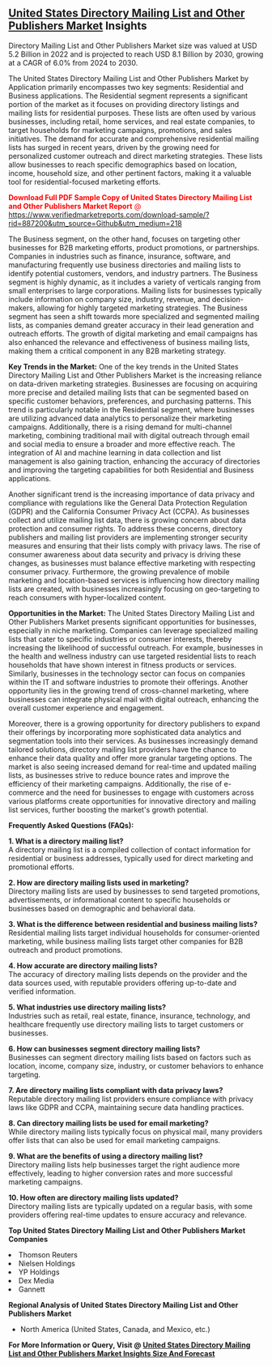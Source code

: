 <h2><a href="https://www.verifiedmarketreports.com/download-sample/?rid=887200&amp;utm_source=Github&amp;utm_medium=218" target="_blank">United States Directory Mailing List and Other Publishers Market</a> Insights</h2><p>Directory Mailing List and Other Publishers Market size was valued at USD 5.2 Billion in 2022 and is projected to reach USD 8.1 Billion by 2030, growing at a CAGR of 6.0% from 2024 to 2030.</p><p><p>The United States Directory Mailing List and Other Publishers Market by Application primarily encompasses two key segments: Residential and Business applications. The Residential segment represents a significant portion of the market as it focuses on providing directory listings and mailing lists for residential purposes. These lists are often used by various businesses, including retail, home services, and real estate companies, to target households for marketing campaigns, promotions, and sales initiatives. The demand for accurate and comprehensive residential mailing lists has surged in recent years, driven by the growing need for personalized customer outreach and direct marketing strategies. These lists allow businesses to reach specific demographics based on location, income, household size, and other pertinent factors, making it a valuable tool for residential-focused marketing efforts. <p><span class=""><span style="color: #ff0000;"><strong>Download Full PDF Sample Copy of United States Directory Mailing List and Other Publishers Market Report</strong> @ </span><a href="https://www.verifiedmarketreports.com/download-sample/?rid=887200&amp;utm_source=Github&amp;utm_medium=218" target="_blank">https://www.verifiedmarketreports.com/download-sample/?rid=887200&amp;utm_source=Github&amp;utm_medium=218</a></span></p> The Business segment, on the other hand, focuses on targeting other businesses for B2B marketing efforts, product promotions, or partnerships. Companies in industries such as finance, insurance, software, and manufacturing frequently use business directories and mailing lists to identify potential customers, vendors, and industry partners. The Business segment is highly dynamic, as it includes a variety of verticals ranging from small enterprises to large corporations. Mailing lists for businesses typically include information on company size, industry, revenue, and decision-makers, allowing for highly targeted marketing strategies. The Business segment has seen a shift towards more specialized and segmented mailing lists, as companies demand greater accuracy in their lead generation and outreach efforts. The growth of digital marketing and email campaigns has also enhanced the relevance and effectiveness of business mailing lists, making them a critical component in any B2B marketing strategy.</p> <p><strong>Key Trends in the Market:</strong> One of the key trends in the United States Directory Mailing List and Other Publishers Market is the increasing reliance on data-driven marketing strategies. Businesses are focusing on acquiring more precise and detailed mailing lists that can be segmented based on specific customer behaviors, preferences, and purchasing patterns. This trend is particularly notable in the Residential segment, where businesses are utilizing advanced data analytics to personalize their marketing campaigns. Additionally, there is a rising demand for multi-channel marketing, combining traditional mail with digital outreach through email and social media to ensure a broader and more effective reach. The integration of AI and machine learning in data collection and list management is also gaining traction, enhancing the accuracy of directories and improving the targeting capabilities for both Residential and Business applications. <p>Another significant trend is the increasing importance of data privacy and compliance with regulations like the General Data Protection Regulation (GDPR) and the California Consumer Privacy Act (CCPA). As businesses collect and utilize mailing list data, there is growing concern about data protection and consumer rights. To address these concerns, directory publishers and mailing list providers are implementing stronger security measures and ensuring that their lists comply with privacy laws. The rise of consumer awareness about data security and privacy is driving these changes, as businesses must balance effective marketing with respecting consumer privacy. Furthermore, the growing prevalence of mobile marketing and location-based services is influencing how directory mailing lists are created, with businesses increasingly focusing on geo-targeting to reach consumers with hyper-localized content.</p> <p><strong>Opportunities in the Market:</strong> The United States Directory Mailing List and Other Publishers Market presents significant opportunities for businesses, especially in niche marketing. Companies can leverage specialized mailing lists that cater to specific industries or consumer interests, thereby increasing the likelihood of successful outreach. For example, businesses in the health and wellness industry can use targeted residential lists to reach households that have shown interest in fitness products or services. Similarly, businesses in the technology sector can focus on companies within the IT and software industries to promote their offerings. Another opportunity lies in the growing trend of cross-channel marketing, where businesses can integrate physical mail with digital outreach, enhancing the overall customer experience and engagement. <p>Moreover, there is a growing opportunity for directory publishers to expand their offerings by incorporating more sophisticated data analytics and segmentation tools into their services. As businesses increasingly demand tailored solutions, directory mailing list providers have the chance to enhance their data quality and offer more granular targeting options. The market is also seeing increased demand for real-time and updated mailing lists, as businesses strive to reduce bounce rates and improve the efficiency of their marketing campaigns. Additionally, the rise of e-commerce and the need for businesses to engage with customers across various platforms create opportunities for innovative directory and mailing list services, further boosting the market's growth potential.</p> <p><strong>Frequently Asked Questions (FAQs):</strong></p> <p><strong>1. What is a directory mailing list?</strong><br> A directory mailing list is a compiled collection of contact information for residential or business addresses, typically used for direct marketing and promotional efforts.</p> <p><strong>2. How are directory mailing lists used in marketing?</strong><br> Directory mailing lists are used by businesses to send targeted promotions, advertisements, or informational content to specific households or businesses based on demographic and behavioral data.</p> <p><strong>3. What is the difference between residential and business mailing lists?</strong><br> Residential mailing lists target individual households for consumer-oriented marketing, while business mailing lists target other companies for B2B outreach and product promotions.</p> <p><strong>4. How accurate are directory mailing lists?</strong><br> The accuracy of directory mailing lists depends on the provider and the data sources used, with reputable providers offering up-to-date and verified information.</p> <p><strong>5. What industries use directory mailing lists?</strong><br> Industries such as retail, real estate, finance, insurance, technology, and healthcare frequently use directory mailing lists to target customers or businesses.</p> <p><strong>6. How can businesses segment directory mailing lists?</strong><br> Businesses can segment directory mailing lists based on factors such as location, income, company size, industry, or customer behaviors to enhance targeting.</p> <p><strong>7. Are directory mailing lists compliant with data privacy laws?</strong><br> Reputable directory mailing list providers ensure compliance with privacy laws like GDPR and CCPA, maintaining secure data handling practices.</p> <p><strong>8. Can directory mailing lists be used for email marketing?</strong><br> While directory mailing lists typically focus on physical mail, many providers offer lists that can also be used for email marketing campaigns.</p> <p><strong>9. What are the benefits of using a directory mailing list?</strong><br> Directory mailing lists help businesses target the right audience more effectively, leading to higher conversion rates and more successful marketing campaigns.</p> <p><strong>10. How often are directory mailing lists updated?</strong><br> Directory mailing lists are typically updated on a regular basis, with some providers offering real-time updates to ensure accuracy and relevance.</p> </p><p><strong>Top United States Directory Mailing List and Other Publishers Market Companies</strong></p><div data-test-id=""><p><li>Thomson Reuters</li><li> Nielsen Holdings</li><li> YP Holdings</li><li> Dex Media</li><li> Gannett</li></p><div><strong>Regional Analysis of&nbsp;United States Directory Mailing List and Other Publishers Market</strong></div><ul><li dir="ltr"><p dir="ltr">North America&nbsp;(United States, Canada, and Mexico, etc.)</p></li></ul><p><strong>For More Information or Query, Visit @&nbsp;</strong><strong><a href="https://www.verifiedmarketreports.com/product/directory-mailing-list-and-other-publishers-market/?utm_source=Github&amp;utm_medium=218" target="_blank">United States Directory Mailing List and Other Publishers Market Insights Size And Forecast</a></strong></p></div>
